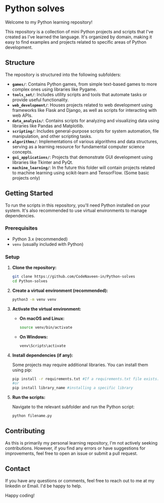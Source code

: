 # Python solves

Welcome to my Python learning repository! 

This repository is a collection of mini Python projects and scripts that I've created as I've learned the language. It's organized by domain, making it easy to find examples and projects related to specific areas of Python development.

## Structure

The repository is structured into the following subfolders:

* **`games/`**: Contains Python games, from simple text-based games to more complex ones using libraries like Pygame.
* **`tools_set/`**: Includes utility scripts and tools that automate tasks or provide useful functionality.
* **`web_development/`**: Houses projects related to web development using frameworks like Flask and Django, as well as scripts for interacting with web APIs.
* **`data_analysis/`**: Contains scripts for analyzing and visualizing data using libraries like Pandas and Matplotlib.
* **`scripting/`**: Includes general-purpose scripts for system automation, file manipulation, and other scripting tasks.
* **`algorithms/`**: Implementations of various algorithms and data structures, serving as a learning resource for fundamental computer science concepts.
* **`gui_applications/`**: Projects that demonstrate GUI development using libraries like Tkinter and PyQt.
* **`machine_learning/`**: In the future this folder will contain projects related to machine learning using scikit-learn and TensorFlow. (Some basic projects only)

## Getting Started

To run the scripts in this repository, you'll need Python installed on your system. It's also recommended to use virtual environments to manage dependencies.

### Prerequisites

* Python 3.x (recommended)
* `venv` (usually included with Python)

### Setup

1.  **Clone the repository:**

    ```bash
    git clone https://github.com/CodeNaveen-in/Python-solves
    cd Python-solves
    ```

2.  **Create a virtual environment (recommended):**

    ```bash
    python3 -m venv venv
    ```

3.  **Activate the virtual environment:**

    * **On macOS and Linux:**

        ```bash
        source venv/bin/activate
        ```

    * **On Windows:**

        ```bash
        venv\Scripts\activate
        ```

4.  **Install dependencies (if any):**

    Some projects may require additional libraries. You can install them using pip:

    ```bash
    pip install -r requirements.txt #If a requirements.txt file exists.
    #or
    pip install library_name #installing a specific library
    ```

5.  **Run the scripts:**

    Navigate to the relevant subfolder and run the Python script:

    ```bash
    python filename.py
    ```

## Contributing

As this is primarily my personal learning repository, I'm not actively seeking contributions. However, if you find any errors or have suggestions for improvements, feel free to open an issue or submit a pull request.


## Contact

If you have any questions or comments, feel free to reach out to me at my linkedin or Email. I'd be happy to help.

Happy coding!